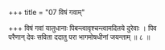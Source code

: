 +++
title = "07 विषं गवाम्"

+++
विषं गवां यातुधानाः पिबन्त्वावृश्चन्त्वामदितये दुरेवाः । पिव  
परैणान् देवः सविता ददातु परा भागमोषधीनां जयन्ताम् ॥ ८ ॥